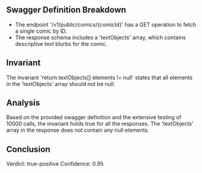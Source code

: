 ## Swagger Definition Breakdown
- The endpoint '/v1/public/comics/{comicId}' has a GET operation to fetch a single comic by ID.
- The response schema includes a 'textObjects' array, which contains descriptive text blurbs for the comic.

## Invariant
The invariant 'return.textObjects[] elements != null' states that all elements in the 'textObjects' array should not be null.

## Analysis
Based on the provided swagger definition and the extensive testing of 10000 calls, the invariant holds true for all the responses. The 'textObjects' array in the response does not contain any null elements.

## Conclusion
Verdict: true-positive
Confidence: 0.95
